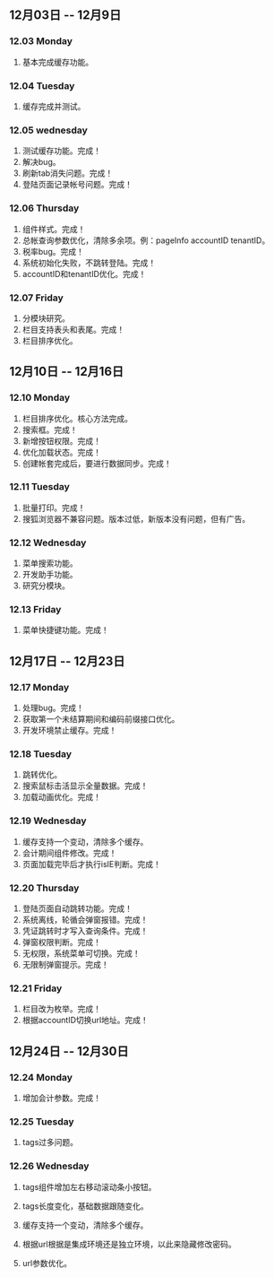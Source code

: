 ## 12月03日 -- 12月9日

### 12.03 Monday
1. 基本完成缓存功能。

### 12.04 Tuesday
1. 缓存完成并测试。

### 12.05 wednesday
1. 测试缓存功能。完成！
2. 解决bug。
3. 刷新tab消失问题。完成！
4. 登陆页面记录帐号问题。完成！

### 12.06 Thursday
1. 组件样式。完成！
2. 总帐查询参数优化，清除多余项。例：pageInfo accountID tenantID。
3. 税率bug。完成！
4. 系统初始化失败，不跳转登陆。完成！
5. accountID和tenantID优化。完成！

### 12.07 Friday
1. 分模块研究。
2. 栏目支持表头和表尾。完成！
3. 栏目排序优化。

## 12月10日 -- 12月16日

### 12.10 Monday
1. 栏目排序优化。核心方法完成。
2. 搜索框。完成！
3. 新增按钮权限。完成！
4. 优化加载状态。完成！
5. 创建帐套完成后，要进行数据同步。完成！

### 12.11 Tuesday
1. 批量打印。完成！
2. 搜狐浏览器不兼容问题。版本过低，新版本没有问题，但有广告。

### 12.12 Wednesday
1. 菜单搜索功能。
2. 开发助手功能。
3. 研究分模块。

### 12.13 Friday
1. 菜单快捷键功能。完成！

## 12月17日 -- 12月23日

### 12.17 Monday
1. 处理bug。完成！
2. 获取第一个未结算期间和编码前缀接口优化。
3. 开发环境禁止缓存。完成！

### 12.18 Tuesday
1. 跳转优化。
3. 搜索鼠标击活显示全量数据。完成！
4. 加载动画优化。完成！

### 12.19 Wednesday
1. 缓存支持一个变动，清除多个缓存。
2. 会计期间组件修改。完成！
3. 页面加载完毕后才执行isIE判断。完成！

### 12.20 Thursday
1. 登陆页面自动跳转功能。完成！
2. 系统离线，轮循会弹窗报错。完成！
3. 凭证跳转时才写入查询条件。完成！
4. 弹窗权限判断。完成！
5. 无权限，系统菜单可切换。完成！
6. 无限制弹窗提示。完成！

### 12.21 Friday
1. 栏目改为枚举。完成！
2. 根据accountID切换url地址。完成！

## 12月24日 -- 12月30日

### 12.24 Monday
1. 增加会计参数。完成！

### 12.25 Tuesday
1. tags过多问题。

### 12.26 Wednesday
1. tags组件增加左右移动滚动条小按钮。
2. tags长度变化，基础数据跟随变化。


1. 缓存支持一个变动，清除多个缓存。
10. 根据url根据是集成环境还是独立环境，以此来隐藏修改密码。

1. url参数优化。